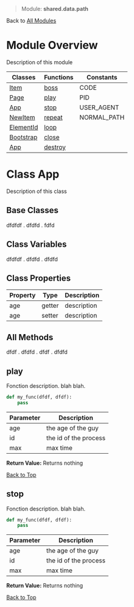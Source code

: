 > Module: **shared.data.path**

Back to [All Modules]()

# Module Overview

Description of this module

|Classes|Functions|Constants|
|---|---|---|
|[Item]()|[boss]()|CODE|
|[Page]()|[play]()|PID|
|[App]()|[stop]()|USER_AGENT|
|[NewItem]()|[repeat]()|NORMAL_PATH|
|[ElementId]()|[loop]()||
|[Bootstrap]()|[close]()||
|[App]()|[destroy]()||

# Class App
Description of this class

## Base Classes
dfdfdf . dfdfd . fdfd

## Class Variables
dfdfdf . dfdfd . dfdfd

## Class Properties
|Property|Type|Description|
|---|---|---|
|age|getter|description|
|age|setter|description|

## All Methods
dfdf . dfdfd . dfdf . dfdfd

## play
Fonction description. blah blah.

```python
def my_func(dfdf, dfdf):
    pass
```

|Parameter|Description|
|---|---|
|age|the age of the guy|
|id|the id of the process|
|max|max time|

**Return Value:** Returns nothing

[Back to Top]()


## stop
Fonction description. blah blah.

```python
def my_func(dfdf, dfdf):
    pass
```

|Parameter|Description|
|---|---|
|age|the age of the guy|
|id|the id of the process|
|max|max time|

**Return Value:** Returns nothing

[Back to Top]()



